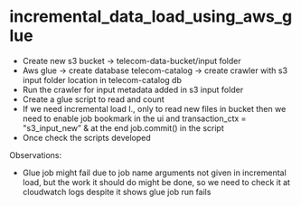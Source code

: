 # incremental_data_load_using_aws_glue

* Create new s3 bucket -> telecom-data-bucket/input folder
* Aws glue -> create database telecom-catalog -> create crawler with s3 input folder location in telecom-catalog db
* Run the crawler for input metadata added in s3 input folder
* Create a glue script to read and count
* If we need incremental load I., only to read new files in bucket then we need to enable job bookmark in the ui and transaction_ctx = "s3_input_new” & at the end job.commit() in the script
* Once check the scripts developed

Observations:
* Glue job might fail due to job name arguments not given in incremental load, but the work it should do might be done, so we need to check it at cloudwatch logs despite it shows glue job run fails
